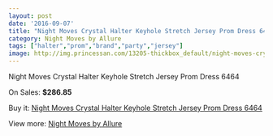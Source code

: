 ```yaml
---
layout: post
date: '2016-09-07'
title: "Night Moves Crystal Halter Keyhole Stretch Jersey Prom Dress 6464"
category: Night Moves by Allure
tags: ["halter","prom","brand","party","jersey"]
image: http://img.princessan.com/13205-thickbox_default/night-moves-crystal-halter-keyhole-stretch-jersey-prom-dress-6464.jpg
---
```

Night Moves Crystal Halter Keyhole Stretch Jersey Prom Dress 6464

On Sales: **$286.85**
<a href="https://www.princessan.com/en/night-moves-by-allure/6239-night-moves-crystal-halter-keyhole-stretch-jersey-prom-dress-6464.html"><amp-img layout="responsive" width="600" height="600" src="//img.princessan.com/13205-thickbox_default/night-moves-crystal-halter-keyhole-stretch-jersey-prom-dress-6464.jpg" alt="Night Moves Crystal Halter Keyhole Stretch Jersey Prom Dress 6464 0" /></a>
<a href="https://www.princessan.com/en/night-moves-by-allure/6239-night-moves-crystal-halter-keyhole-stretch-jersey-prom-dress-6464.html"><amp-img layout="responsive" width="600" height="600" src="//img.princessan.com/13206-thickbox_default/night-moves-crystal-halter-keyhole-stretch-jersey-prom-dress-6464.jpg" alt="Night Moves Crystal Halter Keyhole Stretch Jersey Prom Dress 6464 1" /></a>
<a href="https://www.princessan.com/en/night-moves-by-allure/6239-night-moves-crystal-halter-keyhole-stretch-jersey-prom-dress-6464.html"><amp-img layout="responsive" width="600" height="600" src="//img.princessan.com/13207-thickbox_default/night-moves-crystal-halter-keyhole-stretch-jersey-prom-dress-6464.jpg" alt="Night Moves Crystal Halter Keyhole Stretch Jersey Prom Dress 6464 2" /></a>
<a href="https://www.princessan.com/en/night-moves-by-allure/6239-night-moves-crystal-halter-keyhole-stretch-jersey-prom-dress-6464.html"><amp-img layout="responsive" width="600" height="600" src="//img.princessan.com/13208-thickbox_default/night-moves-crystal-halter-keyhole-stretch-jersey-prom-dress-6464.jpg" alt="Night Moves Crystal Halter Keyhole Stretch Jersey Prom Dress 6464 3" /></a>

Buy it: [Night Moves Crystal Halter Keyhole Stretch Jersey Prom Dress 6464](https://www.princessan.com/en/night-moves-by-allure/6239-night-moves-crystal-halter-keyhole-stretch-jersey-prom-dress-6464.html "Night Moves Crystal Halter Keyhole Stretch Jersey Prom Dress 6464")

View more: [Night Moves by Allure](https://www.princessan.com/en/49-night-moves-by-allure "Night Moves by Allure")
